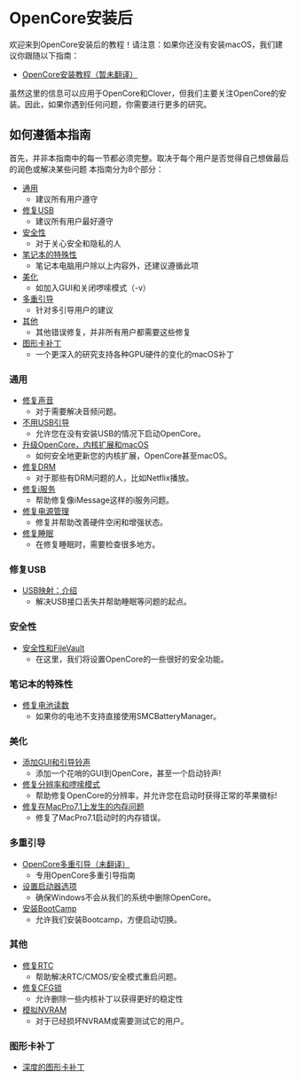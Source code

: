 # OpenCore安装后

欢迎来到OpenCore安装后的教程！请注意：如果你还没有安装macOS，我们建议你跟随以下指南：

* [OpenCore安装教程（暂未翻译）](https://xuanxuan1231.github.io/OpenCore-Install-Guide/)

虽然这里的信息可以应用于OpenCore和Clover，但我们主要关注OpenCore的安装。因此，如果你遇到任何问题，你需要进行更多的研究。

## 如何遵循本指南
首先，并非本指南中的每一节都必须完整。取决于每个用户是否觉得自己想做最后的润色或解决某些问题
本指南分为8个部分：

* [通用](#universal)
  * 建议所有用户遵守
* [修复USB](#usb-fixes)
  * 建议所有用户最好遵守
* [安全性](#security)
  * 对于关心安全和隐私的人
* [笔记本的特殊性](#laptop-specifics)
  * 笔记本电脑用户除以上内容外，还建议遵循此项
* [美化](#cosmetics)
  * 如加入GUI和关闭啰嗦模式（-v）
* [多重引导](#multiboot)
  * 针对多引导用户的建议
* [其他](#miscellaneous)
  * 其他错误修复，并非所有用户都需要这些修复
* [图形卡补丁](#gpu-patching)
  * 一个更深入的研究支持各种GPU硬件的变化的macOS补丁

### 通用

* [修复声音](./universal/audio.md)
  * 对于需要解决音频问题。
* [不用USB引导](./universal/oc2hdd.md)
  * 允许您在没有安装USB的情况下启动OpenCore。
* [升级OpenCore，内核扩展和macOS](./universal/update.md)
  * 如何安全地更新您的内核扩展，OpenCore甚至macOS。
* [修复DRM](./universal/drm.md)
  * 对于那些有DRM问题的人，比如Netflix播放。
* [修复i服务](./universal/iservices.md)
  * 帮助修复像iMessage这样的i服务问题。
* [修复电源管理](./universal/pm.md)
  * 修复并帮助改善硬件空闲和增强状态。
* [修复睡眠](./universal/sleep.md)
  * 在修复睡眠时，需要检查很多地方。

### 修复USB

* [USB映射：介绍](./usb/README.md)
  * 解决USB接口丢失并帮助睡眠等问题的起点。

### 安全性

* [安全性和FileVault](./universal/security.md)
  * 在这里，我们将设置OpenCore的一些很好的安全功能。

### 笔记本的特殊性

* [修复电池读数](./laptop-specific/battery.md)
  * 如果你的电池不支持直接使用SMCBatteryManager。

### 美化

* [添加GUI和引导铃声](./cosmetic/gui.md)
  * 添加一个花哨的GUI到OpenCore，甚至一个启动铃声!
* [修复分辨率和啰嗦模式](./cosmetic/verbose.md)
  * 帮助修复OpenCore的分辨率，并允许您在启动时获得正常的苹果徽标!
* [修复在MacPro7,1上发生的内存问题](./universal/memory.md)
  * 修复了MacPro7.1启动时的内存错误。

### 多重引导

* [OpenCore多重引导（未翻译）](https://dortania.github.io/OpenCore-Multiboot/)
  * 专用OpenCore多重引导指南
* [设置启动器选项](./multiboot/bootstrap.md)
  * 确保Windows不会从我们的系统中删除OpenCore。
* [安装BootCamp](./multiboot/bootcamp.md)
  * 允许我们安装Bootcamp，方便启动切换。

### 其他

* [修复RTC](./misc/rtc.md)
  * 帮助解决RTC/CMOS/安全模式重启问题。
* [修复CFG锁](./misc/msr-lock.md)
  * 允许删除一些内核补丁以获得更好的稳定性
* [模拟NVRAM](./misc/nvram.md)
  * 对于已经损坏NVRAM或需要测试它的用户。

### 图形卡补丁

* [深度的图形卡补丁](./gpu-patching/README.md)
